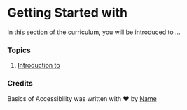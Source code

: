 # Getting Started with 

In this section of the curriculum, you will be introduced to ...

### Topics

1. [Introduction to](1-intro-to/README.md)


### Credits

Basics of Accessibility was written with ♥️ by [Name](Twitter)
